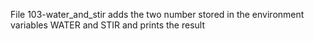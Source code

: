 File 103-water_and_stir adds the two number stored in the environment variables WATER and STIR and prints the result
